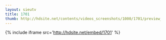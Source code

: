```yaml
---
layout: sieutv
title: 1701
thumb: http://hdsite.net/contents/videos_screenshots/1000/1701/preview_360p.mp4.jpg
---
```

{% include iframe src='http://hdsite.net/embed/1701' %}
 
